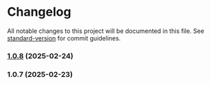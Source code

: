 # Changelog

All notable changes to this project will be documented in this file. See [standard-version](https://github.com/conventional-changelog/standard-version) for commit guidelines.

### [1.0.8](https://github.com/bobgame/jh2-new/compare/v1.0.7...v1.0.8) (2025-02-24)

### 1.0.7 (2025-02-23)
